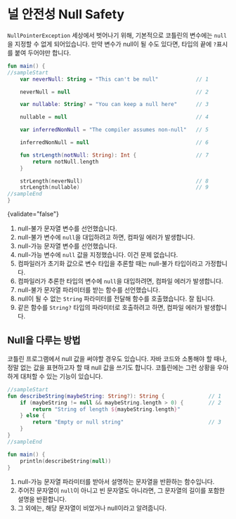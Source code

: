 # 널 안전성 Null Safety

`NullPointerException` 세상에서 벗어나기 위해, 기본적으로 코틀린의 변수에는 `null`을 지정할 수 없게 되어있습니다. 만약 변수가 null이 될 수도 있다면, 타입의 끝에 `?`표시를 붙여 두어야만 합니다.

```kotlin
fun main() {
//sampleStart
    var neverNull: String = "This can't be null"            // 1

    neverNull = null                                        // 2

    var nullable: String? = "You can keep a null here"      // 3

    nullable = null                                         // 4

    var inferredNonNull = "The compiler assumes non-null"   // 5

    inferredNonNull = null                                  // 6

    fun strLength(notNull: String): Int {                   // 7
        return notNull.length
    }

    strLength(neverNull)                                    // 8
    strLength(nullable)                                     // 9
//sampleEnd
}
```
{validate="false"}

1. null-불가 문자열 변수를 선언했습니다.
2. null-불가 변수에 `null`을 대입하려고 하면, 컴파일 에러가 발생합니다.
3. null-가능 문자열 변수를 선언했습니다.
4. null-가능 변수에 `null` 값을 지정했습니다. 이건 문제 없습니다.
5. 컴파일러가 초기화 값으로 변수 타입을 추론할 때는 null-불가 타입이라고 가정합니다.
6. 컴파일러가 추론한 타입의 변수에 `null`을 대입하려면, 컴파일 에러가 발생합니다.
7. null-불가 문자열 파라미터를 받는 함수를 선언했습니다.
8. null이 될 수 없는 `String` 파라미터를 전달해 함수를 호출했습니다. 잘 됩니다.
9. 같은 함수를 `String?` 타입의 파라미터로 호출하려고 하면, 컴파일 에러가 발생합니다.

## Null을 다루는 방법

코틀린 프로그램에서 null 값을 써야할 경우도 있습니다. 자바 코드와 소통해야 할 때나, 정말 없는 값을 표현하고자 할 때 null 값을 쓰기도 합니다. 코틀린에는 그런 상황을 우아하게 대처할 수 있는 기능이 있습니다.

```kotlin
//sampleStart
fun describeString(maybeString: String?): String {              // 1
    if (maybeString != null && maybeString.length > 0) {        // 2
        return "String of length ${maybeString.length}"
    } else {
        return "Empty or null string"                           // 3
    }
}
//sampleEnd

fun main() {
    println(describeString(null))
}
```

1. null-가능 문자열 파라미터를 받아서 설명하는 문자열을 반환하는 함수입니다.
2. 주어진 문자열이 `null`이 아니고 빈 문자열도 아니라면, 그 문자열의 길이를 포함한 설명을 반환합니다.
3. 그 외에는, 해당 문자열이 비었거나 null이라고 알려줍니다.
